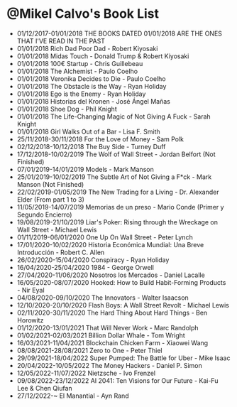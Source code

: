 # @Mikel Calvo's Book List

- 01/12/2017-01/01/2018 THE BOOKS DATED 01/01/2018 ARE THE ONES THAT I'VE READ IN THE PAST
- 01/01/2018 Rich Dad Poor Dad - Robert Kiyosaki
- 01/01/2018 Midas Touch - Donald Trump & Robert Kiyosaki
- 01/01/2018 100€ Startup - Chris Guillebeau
- 01/01/2018 The Alchemist - Paulo Coelho
- 01/01/2018 Veronika Decides to Die - Paulo Coelho
- 01/01/2018 The Obstacle is the Way - Ryan Holiday
- 01/01/2018 Ego is the Enemy - Ryan Holiday
- 01/01/2018 Historias del Kronen - José Ángel Mañas
- 01/01/2018 Shoe Dog - Phil Knight
- 01/01/2018 The Life-Changing Magic of Not Giving A Fuck - Sarah Knight
- 01/01/2018 Girl Walks Out of a Bar - Lisa F. Smith
- 25/11/2018-30/11/2018 For the Love of Money - Sam Polk
- 02/12/2018-10/12/2018 The Buy Side - Turney Duff
- 17/12/2018-10/02/2019 The Wolf of Wall Street - Jordan Belfort (Not Finished)
- 07/01/2019-14/01/2019 Models - Mark Manson
- 25/01/2019-10/02/2019 The Subtle Art of Not Giving a F\*ck - Mark Manson (Not Finished)
- 22/02/2019-01/05/2019 The New Trading for a Living - Dr. Alexander Elder (From part 1 to 3)
- 11/05/2019-14/07/2019 Memorias de un preso - Mario Conde (Primer y Segundo Encierro)
- 19/08/2019-21/10/2019 Liar's Poker: Rising through the Wreckage on Wall Street - Michael Lewis
- 01/11/2019-06/01/2020 One Up On Wall Street - Peter Lynch
- 17/01/2020-10/02/2020 Historia Económica Mundial: Una Breve Introducción - Robert C. Allen
- 26/02/2020-15/04/2020 Conspiracy - Ryan Holiday
- 16/04/2020-25/04/2020 1984 - George Orwell
- 27/04/2020-11/06/2020 Nosotros los Mercados - Daniel Lacalle
- 16/05/2020-08/07/2020 Hooked: How to Build Habit-Forming Products - Nir Eyal
- 04/08/2020-09/10/2020 The Innovators - Walter Isaacson
- 12/10/2020-20/10/2020 Flash Boys: A Wall Street Revolt - Michael Lewis
- 02/11/2020-30/11/2020 The Hard Thing About Hard Things - Ben Horowitz
- 01/12/2020-13/01/2021 That Will Never Work - Marc Randolph
- 01/02/2021-02/03/2021 Billion Dollar Whale - Tom Wright
- 16/03/2021-11/04/2021 Blockchain Chicken Farm - Xiaowei Wang
- 08/08/2021-28/08/2021 Zero to One - Peter Thiel
- 29/09/2021-18/04/2022 Super Pumped: The Battle for Uber - Mike Isaac
- 20/04/2022-10/05/2022 The Money Hackers - Daniel P. Simon
- 12/05/2022-11/07/2022 Nietzsche - Ivo Frenzel
- 09/08/2022-23/12/2022 AI 2041: Ten Visions for Our Future - Kai-Fu Lee & Chen Qiufan
- 27/12/2022-~ El Manantial - Ayn Rand
